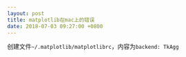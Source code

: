 ```yaml
---
layout: post
title: matplotlib在mac上的错误
date: 2018-07-03 09:27:00 +0800
---
```


创建文件`~/.matplotlib/matplotlibrc`，内容为`backend: TkAgg`